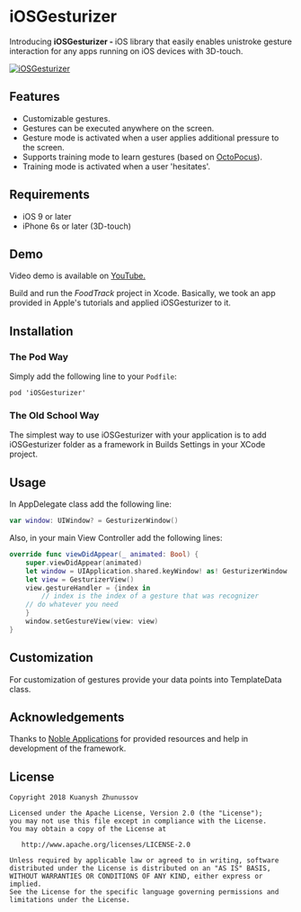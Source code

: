 # iOSGesturizer
Introducing <b>iOSGesturizer - </b> iOS library that easily enables unistroke gesture interaction for any apps running on iOS devices with 3D-touch.

<a href="http://cs.ecs.baylor.edu/~zhunussov/gesturizer.gif"><img src="http://cs.ecs.baylor.edu/~zhunussov/gesturizer_small_emulator.gif" alt="iOSGesturizer" border="0" /></a>

## Features

- Customizable gestures.
- Gestures can be executed anywhere on the screen.
- Gesture mode is activated when a user applies additional pressure to the screen.
- Supports training mode to learn gestures (based on <a href="http://www.olivierbau.com/octopocus.php">OctoPocus</a>).
- Training mode is activated when a user 'hesitates'.

## Requirements

- iOS 9 or later
- iPhone 6s or later (3D-touch)

## Demo

Video demo is available on <a href="https://www.youtube.com/watch?v=RUoJeZfL5bw">YouTube.</a>

Build and run the <i>FoodTrack</i> project in Xcode. Basically, we took an app provided in Apple's tutorials and applied iOSGesturizer to it.

## Installation

### The Pod Way

Simply add the following line to your <code>Podfile</code>:

	pod 'iOSGesturizer'
	
### The Old School Way

The simplest way to use iOSGesturizer with your application is to add iOSGesturizer folder as a framework in Builds Settings in your XCode project.

## Usage

In AppDelegate class add the following line:
```swift
var window: UIWindow? = GesturizerWindow()
```

Also, in your main View Controller add the following lines:

```swift
override func viewDidAppear(_ animated: Bool) {
    super.viewDidAppear(animated)
    let window = UIApplication.shared.keyWindow! as! GesturizerWindow
    let view = GesturizerView()
    view.gestureHandler = {index in
        // index is the index of a gesture that was recognizer
	// do whatever you need
    }
    window.setGestureView(view: view)
}
```

## Customization

For customization of gestures provide your data points into TemplateData class.

## Acknowledgements
Thanks to <a href="https://nobleapplications.com">Noble Applications</a> for provided resources and help in development of the framework.

## License

```
Copyright 2018 Kuanysh Zhunussov

Licensed under the Apache License, Version 2.0 (the "License");
you may not use this file except in compliance with the License.
You may obtain a copy of the License at

   http://www.apache.org/licenses/LICENSE-2.0

Unless required by applicable law or agreed to in writing, software
distributed under the License is distributed on an "AS IS" BASIS,
WITHOUT WARRANTIES OR CONDITIONS OF ANY KIND, either express or implied.
See the License for the specific language governing permissions and
limitations under the License.
```

